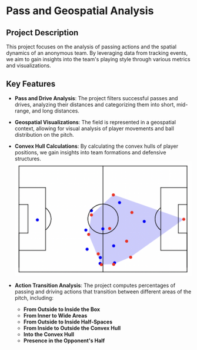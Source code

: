 # Pass and Geospatial Analysis

## Project Description

This project focuses on the analysis of passing actions and the spatial dynamics of an anonymous team. By leveraging data from tracking events, we aim to gain insights into the team's playing style through various metrics and visualizations.

## Key Features

- **Pass and Drive Analysis**: The project filters successful passes and drives, analyzing their distances and categorizing them into short, mid-range, and long distances.
  
- **Geospatial Visualizations**: The field is represented in a geospatial context, allowing for visual analysis of player movements and ball distribution on the pitch.

- **Convex Hull Calculations**: By calculating the convex hulls of player positions, we gain insights into team formations and defensive structures.
  ![Shot Chart](images/Convex_Hull.png)

- **Action Transition Analysis**: The project computes percentages of passing and driving actions that transition between different areas of the pitch, including:
  - **From Outside to Inside the Box**
  - **From Inner to Wide Areas**
  - **From Outside to Inside Half-Spaces**
  - **From Inside to Outside the Convex Hull**
  - **Into the Convex Hull**
  - **Presence in the Opponent's Half**
